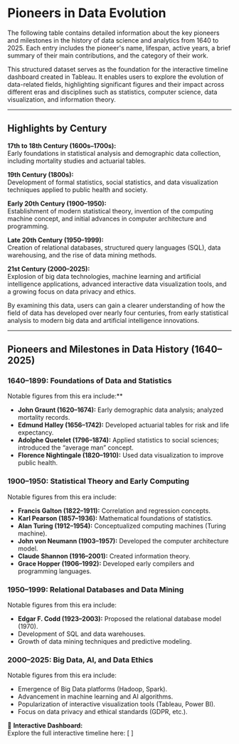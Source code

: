 

# Pioneers in Data Evolution

The following table contains detailed information about the key pioneers and milestones in the history of data science and analytics from 1640 to 2025. Each entry includes the pioneer's name, lifespan, active years, a brief summary of their main contributions, and the category of their work.

This structured dataset serves as the foundation for the interactive timeline dashboard created in Tableau. It enables users to explore the evolution of data-related fields, highlighting significant figures and their impact across different eras and disciplines such as statistics, computer science, data visualization, and information theory.

---

## Highlights by Century

**17th to 18th Century (1600s–1700s):**  
Early foundations in statistical analysis and demographic data collection, including mortality studies and actuarial tables.

**19th Century (1800s):**  
Development of formal statistics, social statistics, and data visualization techniques applied to public health and society.

**Early 20th Century (1900–1950):**  
Establishment of modern statistical theory, invention of the computing machine concept, and initial advances in computer architecture and programming.

**Late 20th Century (1950–1999):**  
Creation of relational databases, structured query languages (SQL), data warehousing, and the rise of data mining methods.

**21st Century (2000–2025):**  
Explosion of big data technologies, machine learning and artificial intelligence applications, advanced interactive data visualization tools, and a growing focus on data privacy and ethics.

By examining this data, users can gain a clearer understanding of how the field of data has developed over nearly four centuries, from early statistical analysis to modern big data and artificial intelligence innovations.

---

## Pioneers and Milestones in Data History (1640–2025)

### 1640–1899: Foundations of Data and Statistics
Notable figures from this era include:**

- **John Graunt (1620–1674):** Early demographic data analysis; analyzed mortality records.
- **Edmund Halley (1656–1742):** Developed actuarial tables for risk and life expectancy.
- **Adolphe Quetelet (1796–1874):** Applied statistics to social sciences; introduced the “average man” concept.
- **Florence Nightingale (1820–1910):** Used data visualization to improve public health.

### 1900–1950: Statistical Theory and Early Computing
Notable figures from this era include:

- **Francis Galton (1822–1911):** Correlation and regression concepts.
- **Karl Pearson (1857–1936):** Mathematical foundations of statistics.
- **Alan Turing (1912–1954):** Conceptualized computing machines (Turing machine).
- **John von Neumann (1903–1957):** Developed the computer architecture model.
- **Claude Shannon (1916–2001):** Created information theory.
- **Grace Hopper (1906–1992):** Developed early compilers and programming languages.

### 1950–1999: Relational Databases and Data Mining
Notable figures from this era include:

- **Edgar F. Codd (1923–2003):** Proposed the relational database model (1970).
- Development of SQL and data warehouses.
- Growth of data mining techniques and predictive modeling.

### 2000–2025: Big Data, AI, and Data Ethics
Notable figures from this era include:

- Emergence of Big Data platforms (Hadoop, Spark).
- Advancement in machine learning and AI algorithms.
- Popularization of interactive visualization tools (Tableau, Power BI).
- Focus on data privacy and ethical standards (GDPR, etc.).


🔗 **Interactive Dashboard:**  
Explore the full interactive timeline here: [  ]

